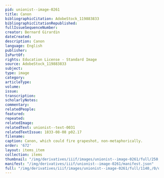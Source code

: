 ```yaml
---
pid: unionist--image-0261
title: Canon
bibliographicCitation: AdobeStock_119883833
bibliographicCitationRepublished: 
fullIssueSequenceNumber: 
creator: Bernard Girardin
dateCreated: 
description: Canon
language: English
publisher: 
IsPartOf: 
rights: Education License - Standard Image
source: AdobeStock_119883833
subject: 
type: image
category: 
articleType: 
volume: 
issue: 
transcription: 
scholarlyNotes: 
commentary: 
relatedPeople: 
featured: 
repeated: 
relatedImage: 
relatedText: unionist--text-0031
relatedTextIssue: 1833-08-08 p02.17
filename: 
caption: Canon, which could fire grapeshot, non-metaphorically.
order: '672'
layout: items_item
collection: items
thumbnail: "/img/derivatives/iiif/images/unionist--image-0261/full/250,/0/default.jpg"
manifest: "/img/derivatives/iiif/unionist--image-0261/manifest.json"
full: "/img/derivatives/iiif/images/unionist--image-0261/full/1140,/0/default.jpg"
---
```

